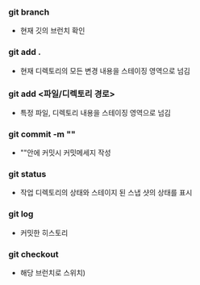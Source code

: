 ### git branch 
- 현재 깃의 브런치 확인
### git add . 
- 현재 디렉토리의 모든 변경 내용을 스테이징 영역으로 넘김
### git add <파일/디렉토리 경로>
- 특정 파일, 디렉토리 내용을 스테이징 영역으로 넘김
### git commit -m ""
- ""안에 커밋시 커밋메세지 작성
### git status 
- 작업 디렉토리의 상태와 스테이지 된 스냅 샷의 상태를 표시
### git log
- 커밋한 히스토리 
### git checkout <branch> 
- 해당 브런치로 스위치)
  
